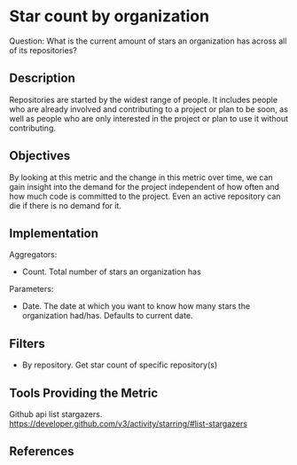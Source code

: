 # Star count by organization

Question: What is the current amount of stars an organization has across all of its repositories?

## Description
Repositories are started by the widest range of people. It includes people who are already involved and contributing to a project or plan to be soon, as well as people who are only interested in the project or plan to use it without contributing.

## Objectives
By looking at this metric and the change in this metric over time, we can gain insight into the demand for the project independent of how often and how much code is committed to the project. Even an active repository can die if there is no demand for it.

## Implementation
Aggregators:
- Count. Total number of stars an organization has

Parameters:
- Date. The date at which you want to know how many stars the organization had/has. Defaults to current date.

## Filters
- By repository. Get star count of specific repository(s)

## Tools Providing the Metric
Github api list stargazers.
https://developer.github.com/v3/activity/starring/#list-stargazers

## References